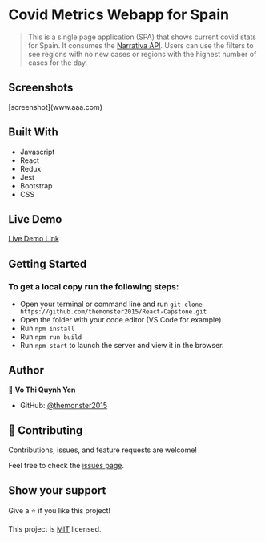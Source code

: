 # Covid Metrics Webapp for Spain
> This is a single page application (SPA) that shows current covid stats for Spain. It consumes the [Narrativa API](https://covid19tracking.narrativa.com/index_en.html). Users can use the filters to see regions with no new cases or regions with the highest number of cases for the day.

## Screenshots
<p>
  [screenshot](www.aaa.com)
</p>


## Built With

- Javascript
- React
- Redux
- Jest
- Bootstrap
- CSS

## Live Demo

[Live Demo Link](https://relaxed-jang-026dde.netlify.app/)

## Getting Started

### To get a local copy run the following steps:

- Open your terminal or command line and run `git clone https://github.com/themonster2015/React-Capstone.git`
- Open the folder with your code editor (VS Code for example)
- Run `npm install`
- Run `npm run build`
- Run `npm start` to launch the server and view it in the browser.

## Author

👤 **Vo Thi Quynh Yen**

- GitHub: [@themonster2015](https://github.com/themonster2015)


## 🤝 Contributing

Contributions, issues, and feature requests are welcome!

Feel free to check the [issues page](https://github.com/themonster2015/React-Capstone/issues).

## Show your support

Give a ⭐️ if you like this project!


This project is [MIT](./MIT.md) licensed.